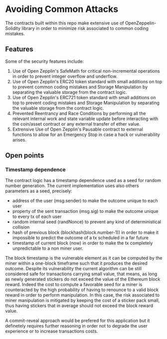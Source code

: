 # Avoiding Common Attacks

The contracts built within this repo make extensive use of OpenZeppelin-Solidity library in order to minimize risk associated to common coding mistakes.

## Features

Some of the security features include:
1. Use of Open Zepplin's SafeMath for critical non-incremental operations in order to prevent integer overflow and underflow.
2. Use of Open Zepplin's ERC20 token standard with small additions on top to prevent common coding mistakes and Storage Manipulation by separating the valuable storage from the contract logic.
3. Use of Open Zepplin's ERC721 token standard with small additions on top to prevent coding mistakes and Storage Manipulation by separating the valuable storage from the contract logic.
4. Prevented Reentrancy and Race Conditions by performing all the relevant internal work and state variable update before interacting with the coin/asset contract or any external transfer of ether value.
5. Extrensive Use of Open Zepplin's Pausable contract to external functions to allow for an Emergency Stop in case a hack or vulnerability arises.

## Open points

### Timestamp dependence
The contract logic has a timestamp dependence used as a seed for random number generation.
The current implementation uses also others parameters as a seed, precisely:
- address of the user (msg.sender) to make the outcome unique to each user
- property of the sent transaction (msg.sig) to make the outcome unique to every tx of each user
- random internal seed (randNonce) to prevent any kind of deterministical collision
- hash of previous block (blockhash(block.number-1)) in order to make it impossible to predict the outcome of a tx scheduled in a far future
- timestamp of current block (now) in order to make the tx completely unpredictable to a non miner user.

The block timestamp is the vulnerable element as it can be computed by the miner within a one-block timeframe such that it produces the desired outcome.
Despite its vulnerability the current algorithm can be still considered safe for transactions carrying small value, that means, as long as newly generated stickers do not exceed the value of the Ethereum block reward. Indeed the cost to compute a favorable seed for a miner is counteracted by the high probability of having to renounce to a valid block reward in order to perform manipulation.
In this case, the risk associated to miner manipulation is mitigated by keeping the cost of a sticker pack small, thus having stickers that in average should not exceed the block reward value.

A commit-reveal approach would be prefered for this application but it definetely requires further reasoning in order not to degrade the user experience or to increase transactions costs. 

